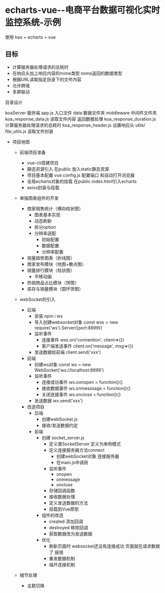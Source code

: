 # echarts-vue--电商平台数据可视化实时监控系统-示例

使用 kao + echarts + vue

## 目标
- 计算服务器处理请求的总耗时
- 在响应头加上响应内容的mime类型  mime返回的数据类型
- 根据URL读取指定目录下的文件内容
- 允许跨域
- 多屏联动

目录设计

koaServer  服务端
    app.js 入口文件
    data 数据文件夹
    middleware 中间件文件夹
        koa_response_data.js  读取文件内容 返回数据处理
        koa_response_duration.js 计算服务器处理请求的总耗时
        koa_response_header.js 设置响应头
    utils/
        file_utils.js 读取文件封装

- 项目地图
    + 前端项目准备
        - vue-cli搭建项目
        - 静态资源引入 在public 放入static静态资源
        - 项目基本配置 vue.config.js 配置端口 和自动打开浏览器
        - 全局echarts对象的挂载 在public index.html引入echarts
        - axios封装与挂载

    + 单独图表组件的开发
        - 商家销售统计（横向柱状图）
            + 图表基本实现
            + 动态刷新
            + 拆分option
            + 分辨率适配
                - 初始配置
                - 数据配置
                - 分辨率配置
        - 销量趋势图表（折线图）
        - 商家发布模块（地图+散点图）
        - 销量排行模块（柱状图）
            - 平移动画
        - 热销商品占比模块（饼图）
        - 库存与销量模块（圆环饼图）

    + webSocket的引入
        - 后端
            + 安装 npm i ws
            + 导入创建websocket对象 const wss = new require('ws').Server({port:8899})
            + 监听事件
                - 连接事件 wss.on('connention', client=>{})
                - 客户端发送事件 client.on('message', msg=>{})
            + 发送数据给前端 client.send('xxx')
        - 前端
            + 创建ws对象 const ws = new WebSocket('ws://localhost:8899')
            + 监听事件
                - 连接成功事件 ws.oonopen = function(){}
                - 接收数据事件 ws.onmesssage = function(){}
                - 关闭连接事件 ws.onclose = function(){}
            + 发送数据 wx.send('xxx')
        - 改造项目
            + 后端 
                - 创建webSocket.js
                - 接收/发送数据约定
            + 前端
                - 创建 socket_server.js 
                    + 定义类SocketServer 定义为单例模式
                    + 定义连接服务器方法connect
                        - 创建webSocket对象 连接服务器
                        - 在main.js中调用
                    + 监听事件
                        - onopen
                        - onmessage
                        - onclose
                    + 存储回调函数
                    + 接收数据处理
                    + 定义发送数据的方法
                    + 挂载到Vue原型
                - 组件的改造
                    + created 添加回调
                    + destroyed 移除回调
                    + 获取数据改为发送数据
                - 优化
                    + 刷新页面时 websocket还没有连接成功 页面就在请求数据了 报错
                    + 重发数据机制
                    + 端开连接机制

        
    + 细节处理
        - 主题切换

